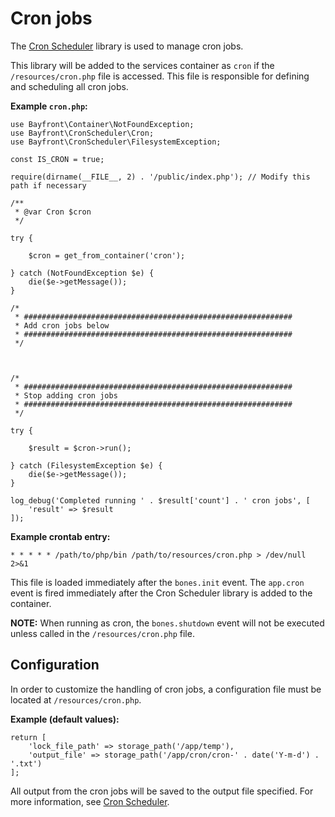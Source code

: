 # Cron jobs

The [Cron Scheduler](https://github.com/bayfrontmedia/cron-scheduler) library is used to manage cron jobs.

This library will be added to the services container as `cron` if the `/resources/cron.php` file is accessed.
This file is responsible for defining and scheduling all cron jobs.

**Example `cron.php`:**

```
use Bayfront\Container\NotFoundException;
use Bayfront\CronScheduler\Cron;
use Bayfront\CronScheduler\FilesystemException;

const IS_CRON = true;

require(dirname(__FILE__, 2) . '/public/index.php'); // Modify this path if necessary

/**
 * @var Cron $cron
 */

try {

    $cron = get_from_container('cron');

} catch (NotFoundException $e) {
    die($e->getMessage());
}

/*
 * ############################################################
 * Add cron jobs below
 * ############################################################
 */



/*
 * ############################################################
 * Stop adding cron jobs
 * ############################################################
 */

try {

    $result = $cron->run();

} catch (FilesystemException $e) {
    die($e->getMessage());
}

log_debug('Completed running ' . $result['count'] . ' cron jobs', [
    'result' => $result
]);
```

**Example crontab entry:**

```
* * * * * /path/to/php/bin /path/to/resources/cron.php > /dev/null 2>&1
```

This file is loaded immediately after the `bones.init` event.
The `app.cron` event is fired immediately after the Cron Scheduler library is added to the container.

**NOTE:** When running as cron, the `bones.shutdown` event will not be executed unless called in the `/resources/cron.php` file.

## Configuration

In order to customize the handling of cron jobs, a configuration file must be located at `/resources/cron.php`.

**Example (default values):**

```
return [
    'lock_file_path' => storage_path('/app/temp'),
    'output_file' => storage_path('/app/cron/cron-' . date('Y-m-d') . '.txt')
];
```

All output from the cron jobs will be saved to the output file specified.
For more information, see [Cron Scheduler](https://github.com/bayfrontmedia/cron-scheduler#creating-an-instance).